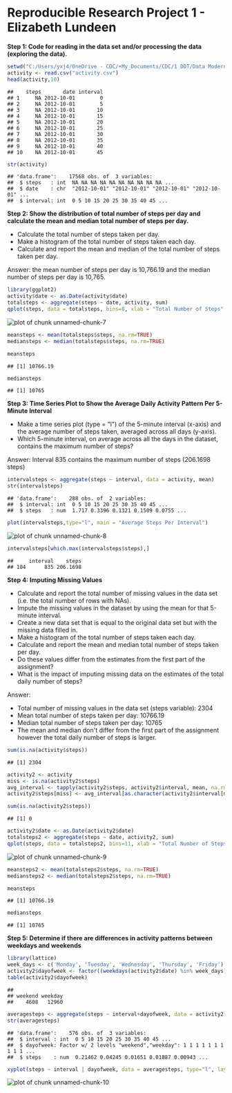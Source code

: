 
Reproducible Research Project 1 - Elizabeth Lundeen
=============================

**Step 1: Code for reading in the data set and/or processing the data (exploring the data).**


```r
setwd("C:/Users/yxj4/OneDrive - CDC/+My_Documents/CDC/1 DDT/Data Modernization/Coursera/Hopkins Data Science Specialization/5 Reproducible Research/3 Course Project 1/RepData_PeerAssessment1")
activity <- read.csv("activity.csv")
head(activity,10)
```

```
##    steps       date interval
## 1     NA 2012-10-01        0
## 2     NA 2012-10-01        5
## 3     NA 2012-10-01       10
## 4     NA 2012-10-01       15
## 5     NA 2012-10-01       20
## 6     NA 2012-10-01       25
## 7     NA 2012-10-01       30
## 8     NA 2012-10-01       35
## 9     NA 2012-10-01       40
## 10    NA 2012-10-01       45
```

```r
str(activity)
```

```
## 'data.frame':	17568 obs. of  3 variables:
##  $ steps   : int  NA NA NA NA NA NA NA NA NA NA ...
##  $ date    : chr  "2012-10-01" "2012-10-01" "2012-10-01" "2012-10-01" ...
##  $ interval: int  0 5 10 15 20 25 30 35 40 45 ...
```

**Step 2: Show the distribution of total number of steps per day and calculate the mean and median total number of steps per day.**

* Calculate the total number of steps taken per day.    
* Make a histogram of the total number of steps taken each day.  
* Calculate and report the mean and median of the total number of steps taken per day.  

Answer: the mean number of steps per day is 10,766.19 and the median number of steps per day is 10,765.


```r
library(ggplot2)
activity$date <- as.Date(activity$date)
totalsteps <- aggregate(steps ~ date, activity, sum)
qplot(steps, data = totalsteps, bins=8, xlab = "Total Number of Steps", ylab = "Frequency, Number of Days", main = "Histogram of Total Number of Steps Per Day")
```

![plot of chunk unnamed-chunk-7](figure/unnamed-chunk-7-1.png)

```r
meansteps <- mean(totalsteps$steps, na.rm=TRUE)
mediansteps <- median(totalsteps$steps, na.rm=TRUE)

meansteps
```

```
## [1] 10766.19
```

```r
mediansteps
```

```
## [1] 10765
```

**Step 3: Time Series Plot to Show the Average Daily Activity Pattern Per 5-Minute Interval**

* Make a time series plot (type = "l") of the 5-minute interval (x-axis) and the average number of steps taken, averaged across all days (y-axis).  
* Which 5-minute interval, on average across all the days in the dataset, contains the maximum number of steps?  

Answer: Interval 835 contains the maximum number of steps (206.1698 steps)


```r
intervalsteps <- aggregate(steps ~ interval, data = activity, mean)
str(intervalsteps)
```

```
## 'data.frame':	288 obs. of  2 variables:
##  $ interval: int  0 5 10 15 20 25 30 35 40 45 ...
##  $ steps   : num  1.717 0.3396 0.1321 0.1509 0.0755 ...
```

```r
plot(intervalsteps,type="l", main = "Average Steps Per Interval")
```

![plot of chunk unnamed-chunk-8](figure/unnamed-chunk-8-1.png)

```r
intervalsteps[which.max(intervalsteps$steps),]
```

```
##     interval    steps
## 104      835 206.1698
```

**Step 4: Imputing Missing Values**
* Calculate and report the total number of missing values in the data set (i.e. the total number of rows with NAs).    
* Impute the missing values in the dataset by using the mean for that 5-minute interval.  
* Create a new data set that is equal to the original data set but with the missing data filled in.  
* Make a histogram of the total number of steps taken each day.    
* Calculate and report the mean and median total number of steps taken per day.  
* Do these values differ from the estimates from the first part of the assignment?   
* What is the impact of imputing missing data on the estimates of the total daily number of steps?  

Answer:  
* Total number of missing values in the data set (steps variable): 2304  
* Mean total number of steps taken per day: 10766.19  
* Median total number of steps taken per day: 10765   
* The mean and median don't differ from the first part of the assignment however the total daily number of steps is larger.  



```r
sum(is.na(activity$steps))
```

```
## [1] 2304
```

```r
activity2 <- activity
miss <- is.na(activity2$steps)
avg_interval <- tapply(activity2$steps, activity2$interval, mean, na.rm=TRUE, simplify=TRUE)
activity2$steps[miss] <- avg_interval[as.character(activity2$interval[miss])]

sum(is.na(activity2$steps))
```

```
## [1] 0
```

```r
activity2$date <- as.Date(activity2$date)
totalsteps2 <- aggregate(steps ~ date, activity2, sum)
qplot(steps, data = totalsteps2, bins=11, xlab = "Total Number of Steps", ylab = "Frequency, Number of Days", main = "Histogram of Total Number of Steps Per Day (No NAs)")
```

![plot of chunk unnamed-chunk-9](figure/unnamed-chunk-9-1.png)

```r
meansteps2 <- mean(totalsteps2$steps, na.rm=TRUE)
mediansteps2 <- median(totalsteps2$steps, na.rm=TRUE)

meansteps
```

```
## [1] 10766.19
```

```r
mediansteps
```

```
## [1] 10765
```

**Step 5: Determine if there are differences in activity patterns between weekdays and weekends**


```r
library(lattice)
week_days <- c('Monday', 'Tuesday', 'Wednesday', 'Thursday', 'Friday')
activity2$dayofweek <- factor((weekdays(activity2$date) %in% week_days), levels=c(FALSE, TRUE), labels=c('weekend', 'weekday'))
table(activity2$dayofweek)
```

```
## 
## weekend weekday 
##    4608   12960
```

```r
averagesteps <- aggregate(steps ~ interval+dayofweek, data = activity2, mean)
str(averagesteps)
```

```
## 'data.frame':	576 obs. of  3 variables:
##  $ interval : int  0 5 10 15 20 25 30 35 40 45 ...
##  $ dayofweek: Factor w/ 2 levels "weekend","weekday": 1 1 1 1 1 1 1 1 1 1 ...
##  $ steps    : num  0.21462 0.04245 0.01651 0.01887 0.00943 ...
```

```r
xyplot(steps ~ interval | dayofweek, data = averagesteps, type="l", layout = c(1, 2), main = "Average Steps/Interval, Weekdays and Weekends")
```

![plot of chunk unnamed-chunk-10](figure/unnamed-chunk-10-1.png)
